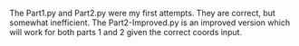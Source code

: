 The Part1.py and Part2.py were my first attempts.
They are correct, but somewhat inefficient.
The Part2-Improved.py is an improved version which will work for both parts 1 and 2 given the correct coords input.
